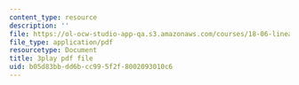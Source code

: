 ```yaml
---
content_type: resource
description: ''
file: https://ol-ocw-studio-app-qa.s3.amazonaws.com/courses/18-06-linear-algebra-spring-2010/b05d83bbdd6bcc995f2f8002093010c6_osh80YCg_GM.pdf
file_type: application/pdf
resourcetype: Document
title: 3play pdf file
uid: b05d83bb-dd6b-cc99-5f2f-8002093010c6
---
```

